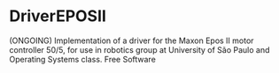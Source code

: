 # DriverEPOSII
(ONGOING) Implementation of a driver for the Maxon Epos II motor controller 50/5, for use in robotics group at University of São Paulo and Operating Systems class. Free Software
